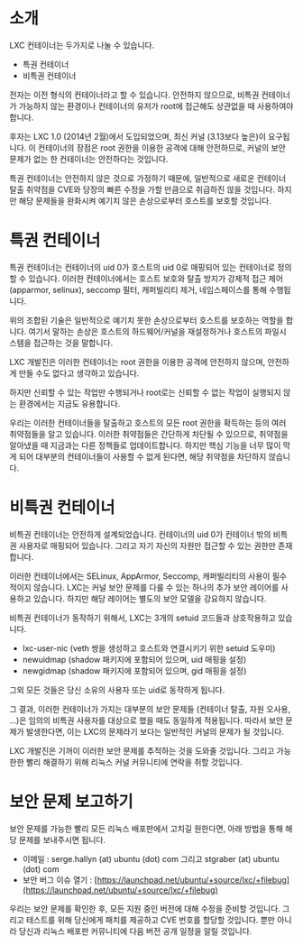 # 소개
LXC 컨테이너는 두가지로 나눌 수 있습니다.

 - 특권 컨테이너
 - 비특권 컨테이너

전자는 이전 형식의 컨테이너라고 할 수 있습니다. 안전하지 않으므로, 비특권 컨테이너가 가능하지 않는 환경이나 컨테이너의 유저가 root에 접근해도 상관없을 때 사용하여야 합니다.

후자는 LXC 1.0 (2014년 2월)에서 도입되었으며, 최신 커널 (3.13보다 높은)이 요구됩니다. 이 컨테이너의 장점은 root 권한을 이용한 공격에 대해 안전하므로, 커널의 보안 문제가 없는 한 컨테이너는 안전하다는 것입니다.

특권 컨테이너는 안전하지 않은 것으로 가정하기 때문에, 일반적으로 새로운 컨테이너 탈출 취약점을 CVE와 당장의 빠른 수정을 가할 만큼으로 취급하진 않을 것입니다. 하지만 해당 문제들을 완화시켜 예기치 않은 손상으로부터 호스트를 보호할 것입니다.

# 특권 컨테이너
특권 컨테이너는 컨테이너의 uid 0가 호스트의 uid 0로 매핑되어 있는 컨테이너로 정의할 수 있습니다.
이러한 컨테이너에서는 호스트 보호와 탈출 방지가 강제적 접근 제어 (apparmor, selinux), seccomp 필터, 캐퍼빌리티 제거, 네임스페이스를 통해 수행됩니다.

위의 조합된 기술은 일반적으로 예기치 못한 손상으로부터 호스트를 보호하는 역할을 합니다. 여기서 말하는 손상은 호스트의 하드웨어/커널을 재설정하거나 호스트의 파일시스템을 접근하는 것을 말합니다.

LXC 개발진은 이러한 컨테이너는 root 권한을 이용한 공격에 안전하지 않으며, 안전하게 만들 수도 없다고 생각하고 있습니다.

하지만 신뢰할 수 있는 작업만 수행되거나 root로는 신뢰할 수 없는 작업이 실행되지 않는 환경에서는 지금도 유용합니다.

우리는 이러한 컨테이너들을 탈출하고 호스트의 모든 root 권한을 확득하는 등의 여러 취약점들을 알고 있습니다.
이러한 취약점들은 간단하게 차단될 수 있으므로, 취약점을 알아냈을 때 지금과는 다른 정책들로 업데이트합니다.
하지만 핵심 기능을 너무 많이 막게 되어 대부분의 컨테이너들이 사용할 수 없게 된다면, 해당 취약점을 차단하지 않습니다.

# 비특권 컨테이너
비특권 컨테이너는 안전하게 설계되었습니다. 컨테이너의 uid 0가 컨테이너 밖의 비특권 사용자로 매핑되어 있습니다. 그리고 자기 자신의 자원만 접근할 수 있는 권한만 존재합니다.

이러한 컨테이너에서는 SELinux, AppArmor, Seccomp, 캐퍼빌리티의 사용이 필수적이지 않습니다.
LXC는 커널 보안 문제를 다룰 수 있는 하나의 추가 보안 레이어를 사용하고 있습니다. 하지만 해당 레이어는 별도의 보안 모델을 강요하지 않습니다.

비특권 컨테이너가 동작하기 위해서, LXC는 3개의 setuid 코드들과 상호작용하고 있습니다.

 - lxc-user-nic (veth 쌍을 생성하고 호스트와 연결시키기 위한 setuid 도우미)
 - newuidmap (shadow 패키지에 포함되어 있으며, uid 매핑을 설정)
 - newgidmap (shadow 패키지에 포함되어 있으며, gid 매핑을 설정)

그외 모든 것들은 당신 소유의 사용자 또는 uid로 동작하게 됩니다.

그 결과, 이러한 컨테이너가 가지는 대부분의 보안 문제들 (컨테이너 탈출, 자원 오사용, ...)은 임의의 비특권 사용자를 대상으로 했을 때도 동일하게 적용됩니다. 따라서 보안 문제가 발생한다면, 이는 LXC의 문제라기 보다는 일반적인 커널의 문제가 될 것입니다.

LXC 개발진은 기꺼이 이러한 보안 문제를 추적하는 것을 도와줄 것입니다. 그리고 가능한한 빨리 해결하기 위해 리눅스 커널 커뮤니티에 연락을 취할 것입니다.

# 보안 문제 보고하기
보안 문제를 가능한 빨리 모든 리눅스 배포판에서 고치길 원한다면, 아래 방법을 통해 해당 문제를 보내주시면 됩니다.

 * 이메일 : serge.hallyn (at) ubuntu (dot) com 그리고 stgraber (at) ubuntu (dot) com
 * 보안 버그 이슈 열기 : [https://launchpad.net/ubuntu/+source/lxc/+filebug](https://launchpad.net/ubuntu/+source/lxc/+filebug)

우리는 보안 문제를 확인한 후, 모든 지원 중인 버전에 대해 수정을 준비할 것입니다. 그리고 테스트를 위해 당신에게 패치를 제공하고 CVE 번호를 할당할 것입니다. 뿐만 아니라 당신과 리눅스 배포판 커뮤니티에 다음 버전 공개 일정을 알릴 것입니다.
